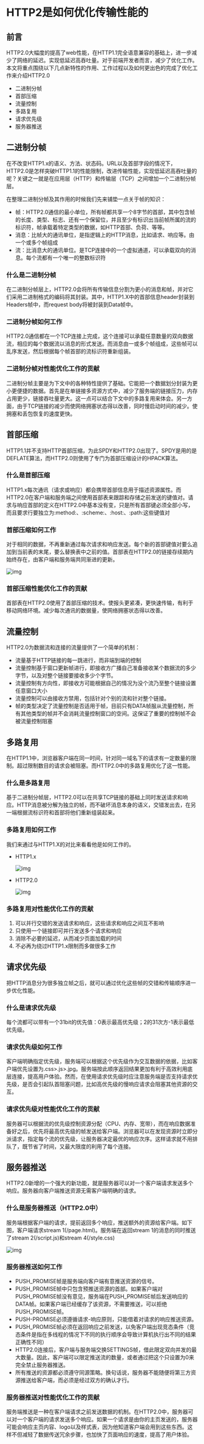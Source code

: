 # HTTP2是如何优化传输性能的

## 前言

HTTP2.0大幅度的提高了web性能，在HTTP1.1完全语意兼容的基础上，进一步减少了网络的延迟。实现低延迟高吞吐量。对于前端开发者而言，减少了优化工作。本文将重点围绕以下几点新特性的作用、工作过程以及如何更出色的完成了优化工作来介绍HTTP2.0

- 二进制分帧
- 首部压缩
- 流量控制
- 多路复用
- 请求优先级
- 服务器推送

## 二进制分帧

在不改变HTTP1.x的语义、方法、状态码。URL以及首部字段的情况下，HTTP2.0是怎样突破HTTP1.1的性能限制，改进传输性能，实现低延迟高吞吐量的呢？关键之一就是在应用层（HTTP）和传输层（TCP）之间增加一个二进制分帧层。

在整理二进制分帧及其作用的时候我们先来铺垫一点关于帧的知识：

- 帧：HTTP2.0通信的最小单位，所有帧都共享一个8字节的首部，其中包含帧的长度、类型、标志、还有一个保留位，并且至少有标识出当前帧所属的流的标识符，帧承载着特定类型的数据，如HTTP首部、负荷、等等。
- 消息：比帧大的通讯单位，是指逻辑上的HTTP消息，比如请求、响应等。由一个或多个帧组成
- 流：比消息大的通讯单位。是TCP连接中的一个虚拟通道，可以承载双向的消息。每个流都有一个唯一的整数标识符

### 什么是二进制分帧

在二进制分帧层上，HTTP2.0会将所有传输信息分割为更小的消息和帧，并对它们采用二进制格式的编码将其封装。其中，HTTP1.X中的首部信息header封装到Headers帧中，而request body将被封装到Data帧中。

### 二进制分帧如何工作

HTTP2.0通信都在一个TCP连接上完成，这个连接可以承载任意数量的双向数据流，相应的每个数据流以消息的形式发送。而消息由一或多个帧组成，这些帧可以乱序发送，然后根据每个帧首部的流标识符重新组装。

### 二进制分帧对性能优化工作的贡献

二进制分帧主要是为下文中的各种特性提供了基础。它能把一个数据划分封装为更小更便捷的数据。首先是在单链接多资源方式中，减少了服务端的链接压力，内存占用更少，链接吞吐量更大。这一点可以结合下文中的多路复用来体会。另一方面，由于TCP链接的减少而使网络拥塞状态得以改善，同时慢启动时间的减少。使拥塞和丢包恢复的速度更快。

## 首部压缩

HTTP1.1并不支持HTTP首部压缩，为此SPDY和HTTP2.0出现了。SPDY是用的是DEFLATE算法，而HTTP2.0则使用了专门为首部压缩设计的HPACK算法。

### 什么是首部压缩

HTTP1.x每次通讯（请求或响应）都会携带首部信息用于描述资源属性。而HTTP2.0在客户端和服务端之间使用首部表来跟踪和存储之前发送的键值对。请求与响应首部的定义在HTTP2.0中基本没有变，只是所有首部键必须全部小写，而且要求行要独立为:method:、:scheme:、:host:、:path:这些键值对

### 首部压缩如何工作

对于相同的数据，不再重新通过每次请求和响应发送。每个新的首部键值对要么追加到当前表的末尾，要么替换表中之前的值。首部表在HTTP2.0的链接存续期内始终存在，由客户端和服务端共同渐进的更新。

![img](https://p1-jj.byteimg.com/tos-cn-i-t2oaga2asx/gold-user-assets/2018/1/5/160c570596a277bf~tplv-t2oaga2asx-zoom-in-crop-mark:3024:0:0:0.awebp)



### 首部压缩性能优化工作的贡献

首部表在HTTP2.0使用了首部压缩的技术。使报头更紧凑，更快速传输，有利于移动网络环境。减少每次通讯的数据量，使网络拥塞状态得以改善。

## 流量控制

HTTP2.0为数据流和连接的流量提供了一个简单的机制：

- 流量基于HTTP链接的每一跳进行，而非端到端的控制
- 流量控制基于窗口更新帧进行，即接收方广播自己准备接收某个数据流的多少字节，以及对整个链接要接收多少个字节。
- 流量控制有方向性，即接收方可能根据自己的情况为没个流乃至整个链接设置任意窗口大小
- 流量控制可以由接收方禁用，包括针对个别的流和针对整个链接。
- 帧的类型决定了流量控制是否适用于帧，目前只有DATA帧服从流量控制，所有其他类型的帧并不会消耗流量控制窗口的空间。这保证了重要的控制帧不会被流量控制阻塞

## 多路复用

在HTTP1.1中，浏览器客户端在同一时间，针对同一域名下的请求有一定数量的限制。超过限制数目的请求会被阻塞。而HTTP2.0中的多路复用优化了这一性能。

### 什么是多路复用

基于二进制分帧层，HTTP2.0可以在共享TCP链接的基础上同时发送请求和响应。HTTP消息被分解为独立的帧，而不破坏消息本身的语义，交错发出去，在另一端根据流标识符和首部将他们重新组装起来。

### 多路复用如何工作

我们来通过与HTTP1.X的对比来看看他是如何工作的。

- HTTP1.x

  ![img](https://p1-jj.byteimg.com/tos-cn-i-t2oaga2asx/gold-user-assets/2018/1/5/160c5b5d678210bb~tplv-t2oaga2asx-zoom-in-crop-mark:3024:0:0:0.awebp)

- HTTP2.0

  ![img](https://p1-jj.byteimg.com/tos-cn-i-t2oaga2asx/gold-user-assets/2018/1/5/160c5b6a596f82fe~tplv-t2oaga2asx-zoom-in-crop-mark:3024:0:0:0.awebp)

### 多路复用对性能优化工作的贡献

1. 可以并行交错的发送请求和响应，这些请求和响应之间互不影响
2. 只使用一个链接即可并行发送多个请求和响应
3. 消除不必要的延迟，从而减少页面加载的时间
4. 不必再为绕过HTTP1.x限制而多做很多工作

## 请求优先级

把HTTP消息分为很多独立帧之后，就可以通过优化这些帧的交错和传输顺序进一步优化性能。

### 什么是请求优先级

每个流都可以带有一个31bit的优先值：0表示最高优先级；2的31次方-1表示最低优先级。

### 请求优先级如何工作

客户端明确指定优先级，服务端可以根据这个优先级作为交互数据的依据，比如客户端优先设置为.css>.js>.jpg。服务端按此顺序返回结果更加有利于高效利用底层连接，提高用户体验。然而，在使用请求优先级时应注意服务端是否支持请求优先级，是否会引起队首阻塞问题，比如高优先级的慢响应请求会阻塞其他资源的交互。

### 请求优先级对性能优化工作的贡献

服务器可以根据流的优先级控制资源分配（CPU、内存、宽带），而在响应数据准备好之后，优先将最高优先级的帧发送给客户端。浏览器可以在发现资源时立即分派请求，指定每个流的优先级，让服务器决定最优的响应次序。这样请求就不用排队了，既节省了时间，又最大限度的利用了每个连接。

## 服务器推送

HTTP2.0新增的一个强大的新功能，就是服务器可以对一个客户端请求发送多个响应。服务器向客户端推送资源无需客户端明确的请求。

### 什么是服务器推送（HTTP2.0中）

服务端根据客户端的请求，提前返回多个响应，推送额外的资源给客户端。如下图，客户端请求stream 1(/page.html)。服务端在返回stream 1的消息的同时推送了stream 2(/script.js)和stream 4(/style.css)

![img](https://p1-jj.byteimg.com/tos-cn-i-t2oaga2asx/gold-user-assets/2018/1/7/160cfeacdaf62c8b~tplv-t2oaga2asx-zoom-in-crop-mark:3024:0:0:0.awebp)



### 服务器推送如何工作

- PUSH_PROMISE帧是服务端向客户端有意推送资源的信号。
- PUSH_PROMISE帧中只包含预推送资源的首部。如果客户端对PUSH_PROMISE帧没有意见，服务端在PUSH_PROMISE帧后发送响应的DATA帧。如果客户端已经缓存了该资源，不需要推送，可以拒绝PUSH_PROMISE帧。
- PUSH-PROMISE必须遵循请求-响应原则，只能借着对请求的响应推送资源。
- PUSH_PROMISE帧必须在返回响应之前发送，以免客户端出现竞态条件（竞态条件是指在多线程的情况下不同的执行顺序会导致计算机执行出不同的结果正确性不同）
- HTTP2.0连接后，客户端与服务端交换SETTINGS帧，借此限定双向并发的最大数量。因此，客户端可以限定推送流的数量，或者通过把这个只设置为0来完全禁止服务器推送。
- 所有推送的资源都必须遵守同源策略。换句话说，服务器不能随便将第三方资源推送给客户端，而必须是经过双方的确认才行。

### 服务器推送对性能优化工作的贡献

服务端推送是一种在客户端请求之前发送数据的机制。在HTTP2.0中，服务器可以对一个客户端的请求发送多个响应。如果一个请求是由你的主页发送的，服务器可能会响应主页内容、logo以及样式表，因为他知道客户端会用到这些东西。这样不但减轻了数据传送冗余步骤，也加快了页面响应的速度，提高了用户体验。